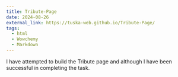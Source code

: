 ```yaml
---
title: Tribute-Page
date: 2024-08-26
external_link: https://tuska-web.github.io/Tribute-Page/
tags:
  - html
  - Wowchemy
  - Markdown
---
```

I have attempted to build the Tribute page and although I have been successful in completing the task.

<!--more-->
